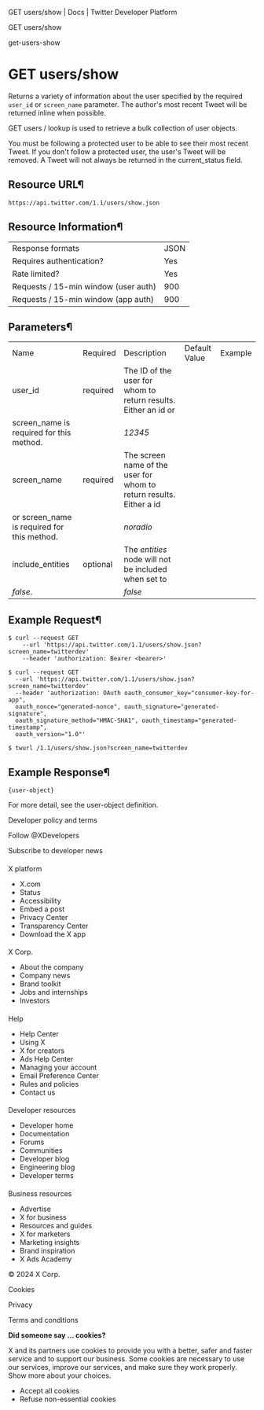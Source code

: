 



GET users/show | Docs | Twitter Developer Platform 





































































































GET users/show



get-users-show

GET users/show
==============




Returns a variety of
information about the user specified by the required
`user_id` or `screen_name` parameter. The author's
most recent Tweet will be returned inline when possible.


GET
users / lookup is used to retrieve a bulk collection of user
objects.


You must be following a protected user to be able to see their most
recent Tweet. If you don't follow a protected user, the user's Tweet
will be removed. A Tweet will not always be returned in the
current\_status field.


Resource URL¶
-------------


`https://api.twitter.com/1.1/users/show.json`


Resource Information¶
---------------------




|  |  |
| --- | --- |
| Response formats | JSON |
| Requires authentication? | Yes |
| Rate limited? | Yes |
| Requests / 15-min window (user auth) | 900 |
| Requests / 15-min window (app auth) | 900 |


Parameters¶
-----------




|  |  |  |  |  |
| --- | --- | --- | --- | --- |
| Name | Required | Description | Default Value | Example |
| user\_id | required | The ID of the user for whom to return results. Either an id or
screen\_name is required for this method. |  | *12345* |
| screen\_name | required | The screen name of the user for whom to return results. Either a id
or screen\_name is required for this method. |  | *noradio* |
| include\_entities | optional | The *entities* node will not be included when set to
*false*. |  | *false* |


Example Request¶
----------------



```
$ curl --request GET 
    --url 'https://api.twitter.com/1.1/users/show.json?screen_name=twitterdev' 
    --header 'authorization: Bearer <bearer>'
```


```
$ curl --request GET 
  --url 'https://api.twitter.com/1.1/users/show.json?screen_name=twitterdev' 
  --header 'authorization: OAuth oauth_consumer_key="consumer-key-for-app", 
  oauth_nonce="generated-nonce", oauth_signature="generated-signature", 
  oauth_signature_method="HMAC-SHA1", oauth_timestamp="generated-timestamp", 
  oauth_version="1.0"'
```


```
$ twurl /1.1/users/show.json?screen_name=twitterdev
```

Example Response¶
-----------------



```
{user-object}
```

For more detail, see the user-object
definition.



















Developer policy and terms


Follow @XDevelopers


Subscribe to developer news












#### 
 X platform


* X.com
* Status
* Accessibility
* Embed a post
* Privacy Center
* Transparency Center
* Download the X app




#### 
 X Corp.


* About the company
* Company news
* Brand toolkit
* Jobs and internships
* Investors




#### 
 Help


* Help Center
* Using X
* X for creators
* Ads Help Center
* Managing your account
* Email Preference Center
* Rules and policies
* Contact us




#### 
 Developer resources


* Developer home
* Documentation
* Forums
* Communities
* Developer blog
* Engineering blog
* Developer terms




#### 
 Business resources


* Advertise
* X for business
* Resources and guides
* X for marketers
* Marketing insights
* Brand inspiration
* X Ads Academy









 © 2024 X Corp.
 


Cookies


Privacy


Terms and conditions






















**Did someone say … cookies?**  
  


 X and its partners use cookies to provide you with a better, safer and
 faster service and to support our business. Some cookies are necessary to use
 our services, improve our services, and make sure they work properly.
 Show more about your choices.


 




* Accept all cookies
* Refuse non-essential cookies















